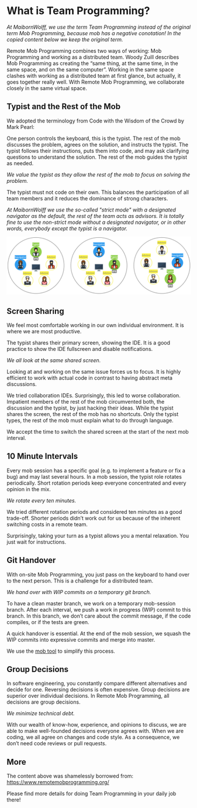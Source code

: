 # What is Team Programming?

*At MaibornWolff, we use the term Team Programming instead of the original term Mob Programming, because mob has a negative conotation! In the copied content below we keep the original term.*

Remote Mob Programming combines two ways of working: Mob Programming and working as a distributed team. Woody Zuill describes Mob Programming as creating the “same thing, at the same time, in the same space, and on the same computer”. Working in the same space clashes with working as a distributed team at first glance, but actually, it goes together really well. With Remote Mob Programming, we collaborate closely in the same virtual space.

## Typist and the Rest of the Mob

We adopted the terminology from Code with the Wisdom of the Crowd by Mark Pearl:

One person controls the keyboard, this is the typist. The rest of the mob discusses the problem, agrees on the solution, and instructs the typist. The typist follows their instructions, puts them into code, and may ask clarifying questions to understand the solution. The rest of the mob guides the typist as needed.

*We value the typist as they allow the rest of the mob to focus on solving the problem.*

The typist must not code on their own. This balances the participation of all team members and it reduces the dominance of strong characters.

*At MaibornWolff we use the so-called "strict mode" with a designated navigator as the default, the rest of the team acts as advisors. It is totally fine to use the non-strict mode without a designated navigator, or in other words, everybody except the typist is a navigator.*

![Team Programming Roles](team-programming-roles.jpg)

## Screen Sharing

We feel most comfortable working in our own individual environment. It is where we are most productive.

The typist shares their primary screen, showing the IDE. It is a good practice to show the IDE fullscreen and disable notifications.

*We all look at the same shared screen.*

Looking at and working on the same issue forces us to focus. It is highly efficient to work with actual code in contrast to having abstract meta discussions.

We tried collaboration IDEs. Surprisingly, this led to worse collaboration. Impatient members of the rest of the mob circumvented both, the discussion and the typist, by just hacking their ideas.
While the typist shares the screen, the rest of the mob has no shortcuts. Only the typist types, the rest of the mob must explain what to do through language.

We accept the time to switch the shared screen at the start of the next mob interval.

## 10 Minute Intervals

Every mob session has a specific goal (e.g. to implement a feature or fix a bug) and may last several hours. In a mob session, the typist role rotates periodically. Short rotation periods keep everyone concentrated and every opinion in the mix.

*We rotate every ten minutes.*

We tried different rotation periods and considered ten minutes as a good trade-off. Shorter periods didn’t work out for us because of the inherent switching costs in a remote team.

Surprisingly, taking your turn as a typist allows you a mental relaxation. You just wait for instructions.

## Git Handover

With on-site Mob Programming, you just pass on the keyboard to hand over to the next person. This is a challenge for a distributed team.

*We hand over with WIP commits on a temporary git branch.*

To have a clean master branch, we work on a temporary mob-session branch. After each interval, we push a work in progress (WIP) commit to this branch. In this branch, we don’t care about the commit message, if the code compiles, or if the tests are green.

A quick handover is essential. At the end of the mob session, we squash the WIP commits into expressive commits and merge into master.

We use the [mob tool](https://github.com/remotemobprogramming/mob) to simplify this process.

## Group Decisions

In software engineering, you constantly compare different alternatives and decide for one. Reversing decisions is often expensive. Group decisions are superior over individual decisions. In Remote Mob Programming, all decisions are group decisions.

*We minimize technical debt.*

With our wealth of know-how, experience, and opinions to discuss, we are able to make well-founded decisions everyone agrees with. When we are coding, we all agree on changes and code style. As a consequence, we don’t need code reviews or pull requests.

## More

The content above was shamelessly borrowed from: https://www.remotemobprogramming.org/

Please find more details for doing Team Programming in your daily job there!
